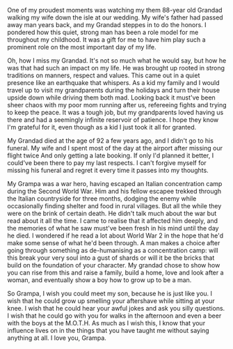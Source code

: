 <!--
Title=Grampa, I wish you could meet my son
Template = post
Menu = blog
Date = folder
list = blog
Summary = A tribute to my late Grandfather, Harry Roberts
-->

One of my proudest moments was watching my them 88-year old Grandad
walking my wife down the isle at our wedding. My wife's father had
passed away man years back, and my Grandad steppes in to do the honors.
I pondered how this quiet, strong man has been a role model for me throughout
my childhood. It was a gift for me to have him play such a prominent role
on the most important day of my life.

Oh, how I miss my Grandad. It's not so much what he would say, but how he was
that had such an impact on my life. He was brought up rooted in strong
traditions on manners, respect and values. This came out in a quiet
presence like an earthquake that whispers. As a kid my family and I would travel
up to visit my grandparents during the holidays and turn their house
upside down while driving them both mad. Looking back it must've been sheer
chaos with my poor mom running after us, refereeing fights and trying to
keep the peace. It was a tough job, but my grandparents loved having us there
and had a seemingly infinite reservoir of patience. I hope they know I'm grateful
for it, even though as a kid I just took it all for granted.

My Grandad died at the age of 92 a few years ago, and I didn't go to his funeral.
My wife and I spent most of the day at the airport after missing our flight twice
And only getting a late booking. If only I'd planned it better, I could've been
there to pay my last respects. I can't forgive myself for missing his funeral and
regret it every time it passes into my thoughts.

My Grampa was a war hero, having escaped an Italian concentration camp during the
Second World War. Him and his fellow escapee trekked through the Italian countryside
for three months, dodging the enemy while occasionally finding shelter and food
in rural villages. But all the while they were on the brink of certain death. He
didn't talk much about the war but read about it all the time. I came to realise that
it affected him deeply, and the memories of what he saw must've been fresh in
his mind until the day he died. I wondered if he read a lot about World War 2
in the hope that he'd make some sense of what he'd been through. A man makes a 
choice after going through something
as de-humanising as a concentration camp: will this break your very soul into a
gust of shards or will it be the bricks that build on the foundation of your character.
My grandad chose to show how you can rise from this and raise a family, build a home,
love and look after a woman, and eventually show a boy how to grow up to be a man.

So Grampa, I wish you could meet my son, because he is just like you. I wish that he
could grow up smelling your aftershave while sitting at your knee. I wish that he could
hear your awful jokes and ask you silly questions. I wish that he could go with you
for walks in the afternoon and even a beer with the boys at the M.O.T.H. As much as I
wish this, I know that your influence lives on in the things that you have taught
me without saying anything at all. I love you, Grampa.